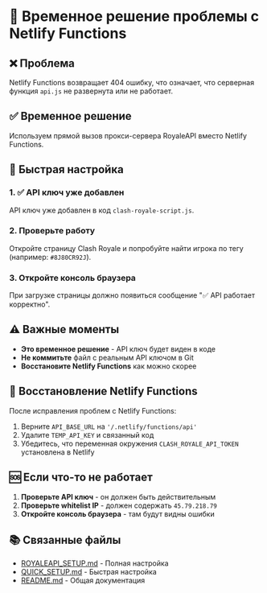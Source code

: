 # 🔧 Временное решение проблемы с Netlify Functions

## ❌ Проблема
Netlify Functions возвращает 404 ошибку, что означает, что серверная функция `api.js` не развернута или не работает.

## ✅ Временное решение
Используем прямой вызов прокси-сервера RoyaleAPI вместо Netlify Functions.

## 🚀 Быстрая настройка

### 1. ✅ API ключ уже добавлен
API ключ уже добавлен в код `clash-royale-script.js`.

### 2. Проверьте работу
Откройте страницу Clash Royale и попробуйте найти игрока по тегу (например: `#8J80CR92J`).

### 3. Откройте консоль браузера
При загрузке страницы должно появиться сообщение "✅ API работает корректно".

## ⚠️ Важные моменты

- **Это временное решение** - API ключ будет виден в коде
- **Не коммитьте** файл с реальным API ключом в Git
- **Восстановите Netlify Functions** как можно скорее

## 🔄 Восстановление Netlify Functions

После исправления проблем с Netlify Functions:

1. Верните `API_BASE_URL` на `'/.netlify/functions/api'`
2. Удалите `TEMP_API_KEY` и связанный код
3. Убедитесь, что переменная окружения `CLASH_ROYALE_API_TOKEN` установлена в Netlify

## 🆘 Если что-то не работает

1. **Проверьте API ключ** - он должен быть действительным
2. **Проверьте whitelist IP** - должен содержать `45.79.218.79`
3. **Откройте консоль браузера** - там будут видны ошибки

## 📚 Связанные файлы

- [ROYALEAPI_SETUP.md](./ROYALEAPI_SETUP.md) - Полная настройка
- [QUICK_SETUP.md](./QUICK_SETUP.md) - Быстрая настройка
- [README.md](./README.md) - Общая документация
